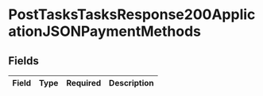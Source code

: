 # PostTasksTasksResponse200ApplicationJSONPaymentMethods


## Fields

| Field       | Type        | Required    | Description |
| ----------- | ----------- | ----------- | ----------- |